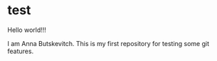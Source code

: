 # test

Hello world!!!

   I am Anna Butskevitch. 
This is my first repository for testing some git features.
